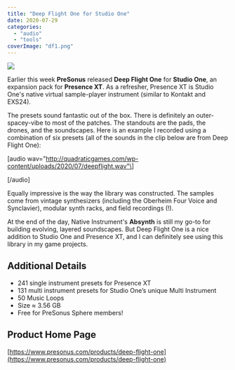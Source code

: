 ```yaml
---
title: "Deep Flight One for Studio One"
date: 2020-07-29
categories: 
  - "audio"
  - "tools"
coverImage: "df1.png"
---
```


![](images/deep-flight-one-04.png)

Earlier this week **PreSonus** released **Deep Flight One** for **Studio One**, an expansion pack for **Presence XT**. As a refresher, Presence XT is Studio One's native virtual sample-player instrument (similar to Kontakt and EXS24).

The presets sound fantastic out of the box. There is definitely an outer-spacey-vibe to most of the patches. The standouts are the pads, the drones, and the soundscapes. Here is an example I recorded using a combination of six presets (all of the sounds in the clip below are from Deep Flight One):

\[audio wav="http://quadraticgames.com/wp-content/uploads/2020/07/deepflight.wav"\]

\[/audio\]

Equally impressive is the way the library was constructed. The samples come from vintage synthesizers (including the Oberheim Four Voice and Synclavier), modular synth racks, and field recordings (!).

At the end of the day, Native Instrument's **Absynth** is still my go-to for building evolving, layered soundscapes. But Deep Flight One is a nice addition to Studio One and Presence XT, and I can definitely see using this library in my game projects.

## Additional Details

- 241 single instrument presets for Presence XT
- 131 multi instrument presets for Studio One’s unique Multi Instrument
- 50 Music Loops
- Size ≈ 3.56 GB
- Free for PreSonus Sphere members!

## Product Home Page

[https://www.presonus.com/products/deep-flight-one](https://www.presonus.com/products/deep-flight-one)
